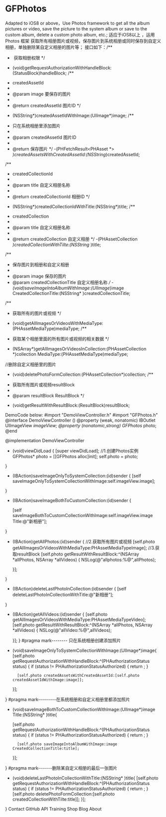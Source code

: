 # GFPhotos
Adapted to iOS8 or above，Use Photos framework to get all the album pictures or video, save the picture to the system album or save to the custom album, delete a custom photo album, etc.; 适应于iOS8以上 ，运用Photos 框架 获取所有相册图片或视频，保存图片到系统相册或同时保存到自定义相册，单独删除某自定义相册的图片等；
接口如下：/**
 *   获取相册权限
 */
- (void)getRequestAuthorizationWithHandleBlock:(StatusBlock)handleBlock;
/**
 *  createdAssetId
 *
 *  @param image 要保存的图片
 *
 *  @return createdAssetId 图片ID
 */
- (NSString*)createdAssetIdWithImage:(UIImage*)image;
/**
 *  只在系统相册里添加图片
 *
 *  @param createdAssetId 图片ID
 *
 *  @return 保存图片
 */
-(PHFetchResult<PHAsset *> *)createdAssetsWithCreatedAssetId:(NSString*)createdAssetId;

/**
 *  createdCollectionId
 *
 *  @param title 自定义相册名称
 *
 *  @return createdCollectionId 相册ID
 */
- (NSString*)createdCollectionIdWithTitle:(NSString*)title;
/**
 *  createdCollection
 *
 *  @param title 自定义相册名称
 *
 *  @return createdCollection 自定义相册
 */
-(PHAssetCollection *)createdCollectionWithTilte:(NSString* )title;


/**
 *  保存图片到相册和自定义相册
 *
 *  @param image                  保存的图片
 *  @param createdCollectionTitle 自定义相册名称
 */
-(void)saveImageIntoAlbumWithImage:(UIImage*)image CreatedCollectionTitle:(NSString* )createdCollectionTitle;

/**
 * 获取所有的图片或视频
 */
- (void)getAllImagesOrVideosWithMediaType:(PHAssetMediaType)mediaType;
/**
 * 获取某个相册里面的所有图片或视频的相关数据
 */
+ (NSArray*)getAllImagesOrVideosInCollection:(PHAssetCollection *)collection MediaType:(PHAssetMediaType)mediaType;

//删除自定义相册里的图片
- (void)deletePhotoFormCollection:(PHAssetCollection*)collection;
/**
 *  获取所有图片或视频resultBlock
 *
 *  @param resultBlock ResultBlock
 */
- (void)getResultWithResultBlock:(ResultBlock)resultBlock;


DemoCode below:
#import "DemoViewController.h"
#import "GFPhotos.h"
@interface DemoViewController ()
@property (weak, nonatomic) IBOutlet UIImageView *imageView;
@property (nonatomic,strong) GFPhotos* photo;
@end

@implementation DemoViewController

- (void)viewDidLoad {
    [super viewDidLoad];
    //1.创建Photos实例
    GFPhotos* photo = [[GFPhotos alloc]init];
    self.photo = photo;
    

}
- (IBAction)saveImageOnlyToSystemCollection:(id)sender {
    [self saveImageOnlyToSystemCollectionWithImage:self.imageView.image];
    
}
- (IBAction)saveImageBothToCustomCollection:(id)sender {
    
    [self saveImageBothToCustomCollectionWithImage:self.imageView.image Title:@"新相册"];
    
}
- (IBAction)getAllPhotos:(id)sender {
    //2.获取所有图片或视频
    [self.photo getAllImagesOrVideosWithMediaType:PHAssetMediaTypeImage];
       //3.获取resultBlock
    [self.photo getResultWithResultBlock:^(NSArray *allPhotos, NSArray *allVideos) {
        NSLog(@"allphotos:%@",allPhotos);
      
    }];

}
- (IBAction)deleteLastPhotoInCollection:(id)sender {
    [self deleteLastPhotoInCollectionWithTitle:@"新相册"];
    
}
- (IBAction)getAllVideos:(id)sender {
     [self.photo getAllImagesOrVideosWithMediaType:PHAssetMediaTypeVideo];
    [self.photo getResultWithResultBlock:^(NSArray *allPhotos, NSArray *allVideos) {
        NSLog(@"allVideo:%@",allVideos);
        
    }];
}
#pragma mark--------   只在系统相册创建添加照片
- (void)saveImageOnlyToSystemCollectionWithImage:(UIImage*)image{
    [self.photo getRequestAuthorizationWithHandleBlock:^(PHAuthorizationStatus status) {
        if (status != PHAuthorizationStatusAuthorized) {
            return ;
        }
        


        [self.photo createdAssetsWithCreatedAssetId:[self.photo createdAssetIdWithImage:image]];
    }];
    
    
    
   
}
#pragma mark---------在系统相册和自定义相册里都添加照片
- (void)saveImageBothToCustomCollectionWithImage:(UIImage*)image Title:(NSString* )title{
    
    [self.photo getRequestAuthorizationWithHandleBlock:^(PHAuthorizationStatus status) {
        if (status != PHAuthorizationStatusAuthorized) {
            return ;
        }
    
        [self.photo saveImageIntoAlbumWithImage:image CreatedCollectionTitle:title];
   

    }];
    
}
#pragma mark-------删除某自定义相册的最后一张图片
- (void)deleteLastPhotoInCollectionWithTitle:(NSString* )title{
    [self.photo getRequestAuthorizationWithHandleBlock:^(PHAuthorizationStatus status) {
        if (status != PHAuthorizationStatusAuthorized) {
            return ;
        }
    [self.photo deletePhotoFormCollection:[self.photo createdCollectionWithTilte:title]];
    }];
    
}
Contact GitHub API Training Shop Blog About
